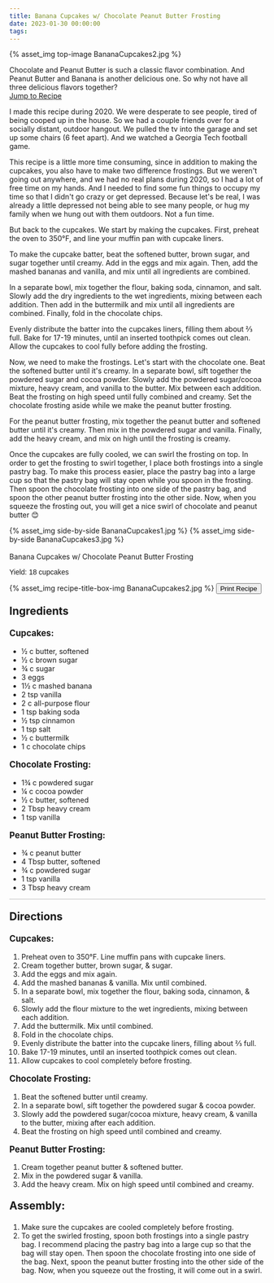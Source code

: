 ```yaml
---
title: Banana Cupcakes w/ Chocolate Peanut Butter Frosting
date: 2023-01-30 00:00:00
tags:
---
```


{% asset_img top-image BananaCupcakes2.jpg %}
<div class="post-body">
Chocolate and Peanut Butter is such a classic flavor combination. And Peanut Butter and Banana is another delicious one. So why not have all three delicious flavors together? 

<br>
<!--more-->

<a class="jump-to-recipe-btn" href="#recipejump"> 
    Jump to Recipe
</a>

I made this recipe during 2020. We were desperate to see people, tired of being cooped up in the house. So we had a couple friends over for a socially distant, outdoor hangout. We pulled the tv into the garage and set up some chairs (6 feet apart). And we watched a Georgia Tech football game. 

This recipe is a little more time consuming, since in addition to making the cupcakes, you also have to make two difference frostings. But we weren't going out anywhere, and we had no real plans during 2020, so I had a lot of free time on my hands. And I needed to find some fun things to occupy my time so that I didn't go crazy or get depressed. Because let's be real, I was already a little depressed not being able to see many people, or hug my family when we hung out with them outdoors. Not a fun time. 

But back to the cupcakes. 
We start by making the cupcakes. First, preheat the oven to 350°F, and line your muffin pan with cupcake liners. 

To make the cupcake batter, beat the softened butter, brown sugar, and sugar together until creamy. Add in the eggs and mix again. Then, add the mashed bananas and vanilla, and mix until all ingredients are combined. 

In a separate bowl, mix together the flour, baking soda, cinnamon, and salt. Slowly add the dry ingredients to the wet ingredients, mixing between each addition. Then add in the buttermilk and mix until all ingredients are combined. Finally, fold in the chocolate chips. 

Evenly distribute the batter into the cupcakes liners, filling them about ⅔ full. Bake for 17-19 minutes, until an inserted toothpick comes out clean. Allow the cupcakes to cool fully before adding the frosting. 

Now, we need to make the frostings. Let's start with the chocolate one. Beat the softened butter until it's creamy. In a separate bowl, sift together the powdered sugar and cocoa powder. Slowly add the powdered sugar/cocoa mixture, heavy cream, and vanilla to the butter. Mix between each addition. Beat the frosting on high speed until fully combined and creamy. Set the chocolate frosting aside while we make the peanut butter frosting.

For the peanut butter frosting, mix together the peanut butter and softened butter until it's creamy. Then mix in the powdered sugar and vanilla. Finally, add the heavy cream, and mix on high until the frosting is creamy. 

Once the cupcakes are fully cooled, we can swirl the frosting on top. In order to get the frosting to swirl together, I place both frostings into a single pastry bag. To make this process easier, place the pastry bag into a large cup so that the pastry bag will stay open while you spoon in the frosting. Then spoon the chocolate frosting into one side of the pastry bag, and spoon the other peanut butter frosting into the other side. Now, when you squeeze the frosting out, you will get a nice swirl of chocolate and peanut butter 😊 

<div style="display:flex;">
    {% asset_img side-by-side BananaCupcakes1.jpg %}
    {% asset_img side-by-side BananaCupcakes3.jpg %}
</div>

<br>
</div>

<div id="recipejump"></div>
<div id="recipe">
    <div class="recipe-box">
        <div class="recipe-title-box">
            <div>
                <div class="recipe-title-box-title">
                    <div class="recipe-title-box-header">Banana Cupcakes w/ Chocolate Peanut Butter Frosting</div>
                </div>
                <p class="recipe-title-box-title" style="font-family: Arial;">Yield: 18 cupcakes</p>
            </div>
            {% asset_img recipe-title-box-img BananaCupcakes2.jpg %}
            <button class="print-recipe"
                    type="button"
                    onclick="printDIV('recipe')" >
                Print Recipe
            </button>
        </div>
        <p style="font-size:150%;"><b>Ingredients</b></p>
        <p style="font-size:120%;"><b>Cupcakes:</b></p>
        <ul class="post-body">
                <li>½ c butter, softened</li>
                <li>½ c brown sugar</li>
                <li>¾ c sugar</li>
                <li>3 eggs</li>
                <li>1½ c mashed banana</li>
                <li>2 tsp vanilla</li>
                <li>2 c all-purpose flour</li>
                <li>1 tsp baking soda</li>
                <li>½ tsp cinnamon</li>
                <li>1 tsp salt</li>
                <li>½ c buttermilk</li>
                <li>1 c chocolate chips</li>
        </ul>
        <p style="font-size:120%;"><b>Chocolate Frosting:</b></p>
        <ul class="post-body">
                <li>1¾ c powdered sugar</li>
                <li>¼ c cocoa powder</li>
                <li>½ c butter, softened</li>
                <li>2 Tbsp heavy cream</li>
                <li>1 tsp vanilla</li>
        </ul>
        <p style="font-size:120%;"><b>Peanut Butter Frosting:</b></p>
        <ul class="post-body">
                <li>¾ c peanut butter</li>
                <li>4 Tbsp butter, softened</li>
                <li>¾ c powdered sugar</li>
                <li>1 tsp vanilla</li>
                <li>3 Tbsp heavy cream</li>
        </ul>
        <hr style="height:1px;background-color:rgb(189, 189, 189) ">
        <p style="font-size:150%;"><b>Directions</b></p>
        <p style="font-size:120%;"><b>Cupcakes:</b></p>
        <ol class="post-body">
            <li>Preheat oven to 350°F. Line muffin pans with cupcake liners.</li>
            <li>Cream together butter, brown sugar, & sugar.</li>
            <li>Add the eggs and mix again.</li>
            <li>Add the mashed bananas & vanilla. Mix until combined.</li>
            <li>In a separate bowl, mix together the flour, baking soda, cinnamon, & salt.</li>
            <li>Slowly add the flour mixture to the wet ingredients, mixing between each addition.</li>
            <li>Add the buttermilk. Mix until combined.</li>
            <li>Fold in the chocolate chips.</li>
            <li>Evenly distribute the batter into the cupcake liners, filling about ⅔ full.</li>
            <li>Bake 17-19 minutes, until an inserted toothpick comes out clean.</li>
            <li>Allow cupcakes to cool completely before frosting.</li> 
        </ol> 
        <p style="font-size:120%;"><b>Chocolate Frosting:</b></p>
        <ol class="post-body">
            <li>Beat the softened butter until creamy.</li>
            <li>In a separate bowl, sift together the powdered sugar & cocoa powder.</li>
            <li>Slowly add the powdered sugar/cocoa mixture, heavy cream, & vanilla to the butter, mixing after each addition.</li>
            <li>Beat the frosting on high speed until combined and creamy.</li>
        </ol>
        <p style="font-size:120%;"><b>Peanut Butter Frosting:</b></p>
        <ol class="post-body">
            <li>Cream together peanut butter & softened butter.</li>
            <li>Mix in the powdered sugar & vanilla.</li>
            <li>Add the heavy cream. Mix on high speed until combined and creamy.</li>
        </ol>
        <p style="font-size:150%;"><b>Assembly:</b></p>
        <ol class="post-body">
            <li>Make sure the cupcakes are cooled completely before frosting.</li>
            <li>To get the swirled frosting, spoon both frostings into a single pastry bag. I recommend placing the pastry bag into a large cup so that the bag will stay open. Then spoon the chocolate frosting into one side of the bag. Next, spoon the peanut butter frosting into the other side of the bag. Now, when you squeeze out the frosting, it will come out in a swirl.</li>
        </ol>
    </div>
</div>

<br>
